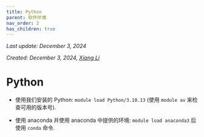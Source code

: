 ```yaml
---
title: Python
parent: 软件环境
nav_order: 2
has_children: true
---
```


*Last update: December 3, 2024*

*Created: December 3, 2024, [Xiang Li](mailto:646873166@qq.com)*

# Python

- 使用我们安装的 Python: `module load Python/3.10.13` (使用 `module av` 来检查可用的版本号).

- 使用 anaconda 并使用 anaconda 中提供的环境: `module load anaconda3` 后 使用 `conda` 命令.
